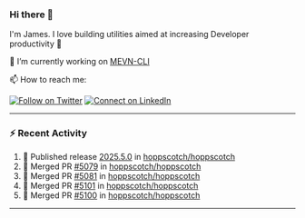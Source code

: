 ### Hi there 👋

I'm James. I love building utilities aimed at increasing Developer productivity :raised_hands: 

🔭 I’m currently working on [MEVN-CLI](https://github.com/madlabsinc/mevn-cli)

📫 How to reach me:

[![Follow on Twitter](https://img.shields.io/badge/--twitter?label=Twitter&logo=Twitter&style=social)](https://twitter.com/james_madhacks) [![Connect on LinkedIn](https://img.shields.io/badge/--linkedin?label=LinkedIn&logo=LinkedIn&style=social)](https://www.linkedin.com/in/jamesgeorge007)

---

### :zap: Recent Activity

<!--START_SECTION:activity-->
1. 🚀 Published release [2025.5.0](https://github.com/hoppscotch/hoppscotch/releases/tag/2025.5.0) in [hoppscotch/hoppscotch](https://github.com/hoppscotch/hoppscotch)
2. 🎉 Merged PR [#5079](https://github.com/hoppscotch/hoppscotch/pull/5079) in [hoppscotch/hoppscotch](https://github.com/hoppscotch/hoppscotch)
3. 🎉 Merged PR [#5081](https://github.com/hoppscotch/hoppscotch/pull/5081) in [hoppscotch/hoppscotch](https://github.com/hoppscotch/hoppscotch)
4. 🎉 Merged PR [#5101](https://github.com/hoppscotch/hoppscotch/pull/5101) in [hoppscotch/hoppscotch](https://github.com/hoppscotch/hoppscotch)
5. 🎉 Merged PR [#5100](https://github.com/hoppscotch/hoppscotch/pull/5100) in [hoppscotch/hoppscotch](https://github.com/hoppscotch/hoppscotch)
<!--END_SECTION:activity-->

---

<!--
**jamesgeorge007/jamesgeorge007** is a ✨ _special_ ✨ repository because its `README.md` (this file) appears on your GitHub profile.

Here are some ideas to get you started:

- 🌱 I’m currently learning ...
- 👯 I’m looking to collaborate on ...
- 🤔 I’m looking for help with ...
- 💬 Ask me about ...
- 😄 Pronouns: ...
- ⚡ Fun fact: ...
-->
